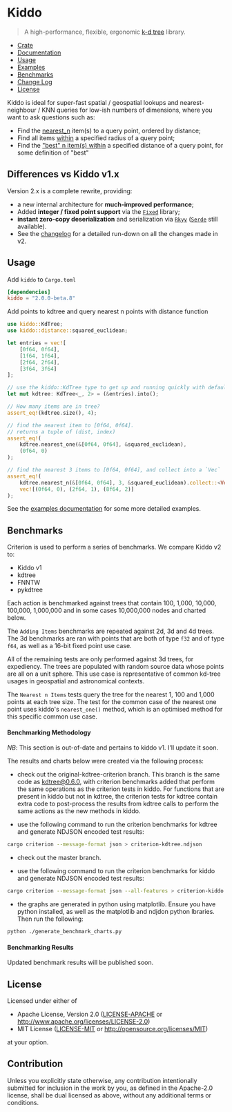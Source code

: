 # Kiddo

> A high-performance, flexible, ergonomic [k-d tree](https://en.wikipedia.org/wiki/K-d_tree) library.

* [Crate](https://crates.io/crates/kiddo)
* [Documentation](https://docs.rs/kiddo)
* [Usage](#usage)
* [Examples](https://github.com/sdd/kiddo/blob/master/examples/Readme.md)
* [Benchmarks](#benchmarks)
* [Change Log](https://github.com/sdd/kiddo/blob/master/CHANGELOG.md)
* [License](#license)

Kiddo is ideal for super-fast spatial / geospatial lookups and nearest-neighbour / KNN queries for low-ish numbers of dimensions, where you want to ask questions such as:
 - Find the [nearest_n](https://docs.rs/kiddo/2.0.0-beta.8/kiddo/float/kdtree/struct.KdTree.html#method.nearest_n) item(s) to a query point, ordered by distance;
 - Find all items [within](https://docs.rs/kiddo/2.0.0-beta.8/kiddo/float/kdtree/struct.KdTree.html#method.within) a specified radius of a query point;
 - Find the ["best" n item(s) within](https://docs.rs/kiddo/2.0.0-beta.8/kiddo/float/kdtree/struct.KdTree.html#method.best_n_within) a specified distance of a query point, for some definition of "best"

## Differences vs Kiddo v1.x

Version 2.x is a complete rewrite, providing:
- a new internal architecture for **much-improved performance**;
- Added **integer / fixed point support** via the [`Fixed`](https://docs.rs/fixed/latest/fixed/) library;
- **instant zero-copy deserialization** and serialization via [`Rkyv`](https://docs.rs/rkyv/latest/rkyv/) ([`Serde`](https://docs.rs/serde/latest/serde/) still available).
- See the [changelog](https://github.com/sdd/kiddo/blob/master/CHANGELOG.md) for a detailed run-down on all the changes made in v2.

## Usage
Add `kiddo` to `Cargo.toml`
```toml
[dependencies]
kiddo = "2.0.0-beta.8"
```

Add points to kdtree and query nearest n points with distance function
```rust
use kiddo::KdTree;
use kiddo::distance::squared_euclidean;

let entries = vec![
    [0f64, 0f64],
    [1f64, 1f64],
    [2f64, 2f64],
    [3f64, 3f64]
];

// use the kiddo::KdTree type to get up and running quickly with default settings
let mut kdtree: KdTree<_, 2> = (&entries).into();

// How many items are in tree?
assert_eq!(kdtree.size(), 4);

// find the nearest item to [0f64, 0f64].
// returns a tuple of (dist, index)
assert_eq!(
    kdtree.nearest_one(&[0f64, 0f64], &squared_euclidean),
    (0f64, 0)
);

// find the nearest 3 items to [0f64, 0f64], and collect into a `Vec`
assert_eq!(
    kdtree.nearest_n(&[0f64, 0f64], 3, &squared_euclidean).collect::<Vec<_>>(),
    vec![(0f64, 0), (2f64, 1), (8f64, 2)]
);
```
See the [examples documentation](https://github.com/sdd/kiddo/tree/master/examples) for some more detailed examples.

## Benchmarks

Criterion is used to perform a series of benchmarks. We compare Kiddo v2 to:
 - Kiddo v1
 - kdtree
 - FNNTW
 - pykdtree


Each action is benchmarked against trees that contain 100, 1,000, 10,000, 100,000, 1,000,000 and in some cases 10,000,000 nodes and charted below.

The `Adding Items` benchmarks are repeated against 2d, 3d and 4d trees. The 3d benchmarks are ran with points that are both of type `f32` and of type `f64`, as well as a 16-bit fixed point use case.

All of the remaining tests are only performed against 3d trees, for expediency. The trees are populated with random source data whose points are all on a unit sphere. This use case is representative of common kd-tree usages in geospatial and astronomical contexts.

The `Nearest n Items` tests query the tree for the nearest 1, 100 and 1,000 points at each tree size. The test for the common case of the nearest one point uses kiddo's `nearest_one()` method, which is an optimised method for this specific common use case.




#### Benchmarking Methodology

*NB*: This section is out-of-date and pertains to kiddo v1. I'll update it soon.

The results and charts below were created via the following process:

* check out the original-kdtree-criterion branch. This branch is the same code as kdtree@0.6.0, with criterion benchmarks added that perform the same operations as the criterion tests in kiddo. For functions that are present in kiddo but not in kdtree, the criterion tests for kdtree contain extra code to post-process the results from kdtree calls to perform the same actions as the new methods in kiddo.

* use the following command to run the criterion benchmarks for kdtree and generate NDJSON encoded test results:

```bash
cargo criterion --message-format json > criterion-kdtree.ndjson
```

* check out the master branch.

* use the following command to run the criterion benchmarks for kiddo and generate NDJSON encoded test results:

```bash
cargo criterion --message-format json --all-features > criterion-kiddo.ndjson
```

* the graphs are generated in python using matplotlib. Ensure you have python installed, as well as the matplotlib and ndjdon python lbraries. Then run the following:

```bash
python ./generate_benchmark_charts.py
```

#### Benchmarking Results

Updated benchmark results will be published soon.

## License

Licensed under either of

* Apache License, Version 2.0 ([LICENSE-APACHE](LICENSE-APACHE) or http://www.apache.org/licenses/LICENSE-2.0)
* MIT License ([LICENSE-MIT](LICENSE-MIT) or http://opensource.org/licenses/MIT)

at your option.

## Contribution

Unless you explicitly state otherwise, any contribution intentionally submitted for inclusion in the work by you, as defined in the Apache-2.0 license, shall be dual licensed as above, without any additional terms or conditions.
